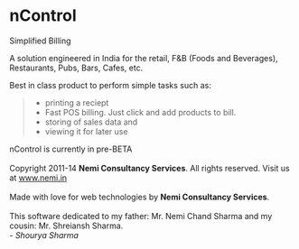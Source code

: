 nControl
========

Simplified Billing

A solution engineered in India for the retail, F&B (Foods and Beverages), Restaurants, Pubs, Bars, Cafes, etc.

Best in class product to perform simple tasks such as:
  <blockquote>
  <ul>
    <li>printing a reciept</li>
    <li>Fast POS billing. Just click and add products to bill.
    <li>storing of sales data and</li> 
    <li>viewing it for later use</li> 
  </ul>
  </blockquote>
  
nControl is currently in pre-BETA<br><br>Copyright 2011-14 <b>Nemi Consultancy Services</b>. All rights reserved. Visit us at www.nemi.in<br><br>Made with love for web technologies by <b>Nemi Consultancy Services</b>.<br><br>This software dedicated to my father: Mr. Nemi Chand Sharma and my cousin: Mr. Shreiansh Sharma.<br> - <i>Shourya Sharma</i></div>
